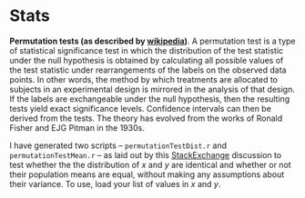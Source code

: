 # Stats

__Permutation tests (as described by [wikipedia](https://en.wikipedia.org/wiki/Resampling_(statistics)#Permutation_tests))__. A permutation test is a type of statistical significance test in which the distribution of the test statistic under the null hypothesis is obtained by calculating all possible values of the test statistic under rearrangements of the labels on the observed data points. In other words, the method by which treatments are allocated to subjects in an experimental design is mirrored in the analysis of that design. If the labels are exchangeable under the null hypothesis, then the resulting tests yield exact significance levels. Confidence intervals can then be derived from the tests. The theory has evolved from the works of Ronald Fisher and EJG Pitman in the 1930s.

I have generated two scripts – `permutationTestDist.r` and `permutationTestMean.r` – as laid out by this [StackExchange](https://stats.stackexchange.com/questions/136661/using-bootstrap-under-h0-to-perform-a-test-for-the-difference-of-two-means-repl) discussion to test whether the the distribution of _x_ and _y_ are identical and whether or not their population means are equal, without making any assumptions about their variance. To use, load your list of values in _x_ and _y_.
